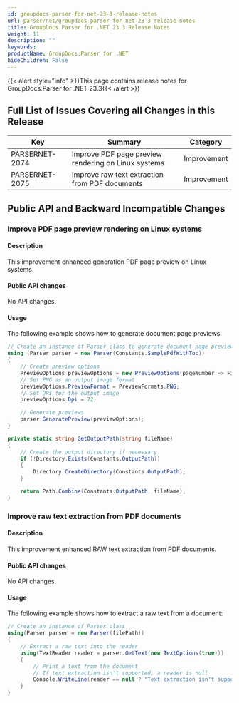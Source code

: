 ```yaml
---
id: groupdocs-parser-for-net-23-3-release-notes
url: parser/net/groupdocs-parser-for-net-23-3-release-notes
title: GroupDocs.Parser for .NET 23.3 Release Notes
weight: 11
description: ""
keywords: 
productName: GroupDocs.Parser for .NET
hideChildren: False
---
```

{{< alert style="info" >}}This page contains release notes for GroupDocs.Parser for .NET 23.3{{< /alert >}}

## Full List of Issues Covering all Changes in this Release

| Key | Summary | Category |
| --- | --- | --- |
| PARSERNET-2074 | Improve PDF page preview rendering on Linux systems | Improvement |
| PARSERNET-2075 | Improve raw text extraction from PDF documents | Improvement |

## Public API and Backward Incompatible Changes

### Improve PDF page preview rendering on Linux systems

#### Description

This improvement enhanced generation PDF page preview on Linux systems.

#### Public API changes

No API changes.

#### Usage

The following example shows how to generate document page previews:

```csharp
// Create an instance of Parser class to generate document page previews
using (Parser parser = new Parser(Constants.SamplePdfWithToc))
{
    // Create preview options
    PreviewOptions previewOptions = new PreviewOptions(pageNumber => File.Create(GetOutputPath($"preview_{pageNumber}.png")));
    // Set PNG as an output image format
    previewOptions.PreviewFormat = PreviewFormats.PNG;
    // Set DPI for the output image
    previewOptions.Dpi = 72;

    // Generate previews
    parser.GeneratePreview(previewOptions);
}            

private static string GetOutputPath(string fileName)
{
    // Create the output directory if necessary
    if (!Directory.Exists(Constants.OutputPath))
    {
        Directory.CreateDirectory(Constants.OutputPath);
    }

    return Path.Combine(Constants.OutputPath, fileName);
}
```

### Improve raw text extraction from PDF documents

#### Description

This improvement enhanced RAW text extraction from PDF documents.

#### Public API changes

No API changes.

#### Usage

The following example shows how to extract a raw text from a document:

```csharp
// Create an instance of Parser class
using(Parser parser = new Parser(filePath))
{
    // Extract a raw text into the reader
    using(TextReader reader = parser.GetText(new TextOptions(true)))
    {
        // Print a text from the document
        // If text extraction isn't supported, a reader is null
        Console.WriteLine(reader == null ? "Text extraction isn't supported" : reader.ReadToEnd());
    }
}
```